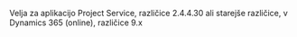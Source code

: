 Velja za aplikacijo Project Service, različice 2.4.4.30 ali starejše različice, v Dynamics 365 (online), različice 9.x
